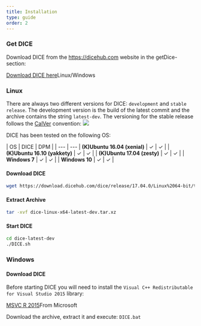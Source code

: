 ```yaml
---
title: Installation
type: guide
order: 2
---
```


### Get DICE

Download DICE from the <https://dicehub.com> website in the getDice-section:

<a class="button" href="https://dicehub.com/getdice/current" target="_blank">Download DICE here</a><span class="light info">Linux/Windows</span>

### Linux

There are always two different versions for DICE: `development` and `stable release`. The development version is the build of the latest commit and the archive contains the string `latest-dev`. The versioning for the stable release follows the [CalVer](http://calver.org/) convention:
<img src="https://img.shields.io/badge/calver-YY.0M.MICRO-22bfda.svg">

DICE has been tested on the following OS:

| OS | DICE | DPM |
| --- | ---
| **(K)Ubuntu 16.04 (xenial)** | ✓ | ✓ |
| **(K)Ubuntu 16.10 (yakkety)** | ✓ | ✓ |
| **(K)Ubuntu 17.04 (zesty)** | ✓ | ✓ |
| **Windows 7** | ✓ | ✓ |
| **Windows 10** | ✓ | ✓ |

#### Download DICE

```bash
wget https://download.dicehub.com/dice/release/17.04.0/Linux%2064-bit/tar.xz
```

#### Extract Archive

```bash
tar -xvf dice-linux-x64-latest-dev.tar.xz
```

#### Start DICE

```bash
cd dice-latest-dev
./DICE.sh
```

### Windows

#### Download DICE

Before starting DICE you will need to install the `Visual C++ Redistributable for Visual Studio 2015` library:

<a class="button" href="https://www.microsoft.com/en-us/download/details.aspx?id=48145" target="_blank">MSVC R 2015</a><span class="light info">From Microsoft</span>

Download the archive, extract it and execute: `DICE.bat`
